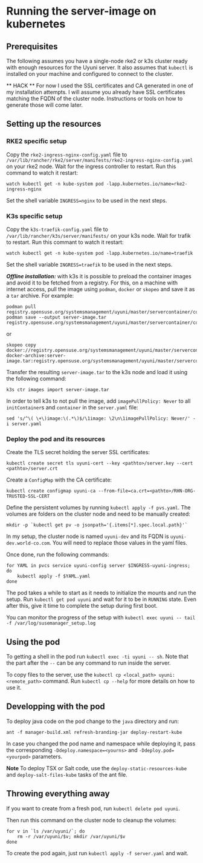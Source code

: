# Running the server-image on kubernetes

## Prerequisites

The following assumes you have a single-node rke2 or k3s cluster ready with enough resources for the Uyuni server.
It also assumes that `kubectl` is installed on your machine and configured to connect to the cluster.

** HACK ** For now I used the SSL certificates and CA generated in one of my installation attempts.
I will assume you already have SSL certificates matching the FQDN of the cluster node.
Instructions or tools on how to generate those will come later.

## Setting up the resources

### RKE2 specific setup

Copy the `rke2-ingress-nginx-config.yaml` file to `/var/lib/rancher/rke2/server/manifests/rke2-ingress-nginx-config.yaml` on your rke2 node.
Wait for the ingress controller to restart.
Run this command to watch it restart:

```
watch kubectl get -n kube-system pod -lapp.kubernetes.io/name=rke2-ingress-nginx
```

Set the shell variable `INGRESS=nginx` to be used in the next steps.

### K3s specific setup


Copy the `k3s-traefik-config.yaml` file to `/var/lib/rancher/k3s/server/manifests/` on your k3s node.
Wait for trafik to restart.
Run this commant to watch it restart:

```
watch kubectl get -n kube-system pod -lapp.kubernetes.io/name=traefik
```

Set the shell variable `INGRESS=traefik` to be used in the next steps.

***Offline installation:*** with k3s it is possible to preload the container images and avoid it to be fetched from a registry.
For this, on a machine with internet access, pull the image using `podman`, `docker` or `skopeo` and save it as a `tar` archive.
For example:

```
podman pull registry.opensuse.org/systemsmanagement/uyuni/master/servercontainer/containers/uyuni/server:latest
podman save --output server-image.tar registry.opensuse.org/systemsmanagement/uyuni/master/servercontainer/containers/uyuni/server:latest
```

or

```
skopeo copy docker://registry.opensuse.org/systemsmanagement/uyuni/master/servercontainer/containers/uyuni/server:latest docker-archive:server-image.tar:registry.opensuse.org/systemsmanagement/uyuni/master/servercontainer/containers/uyuni/server:latest
```

Transfer the resulting `server-image.tar` to the k3s node and load it using the following command:

```
k3s ctr images import server-image.tar
```

In order to tell k3s to not pull the image, add `imagePullPolicy: Never` to all `initContainer`s and `container` in the `server.yaml` file:

```
sed 's/^\( \+\)image:\(.*\)$/\1image: \2\n\1imagePullPolicy: Never/' -i server.yaml
```

### Deploy the pod and its resources

Create the TLS secret holding the server SSL certificates:

```
kubectl create secret tls uyuni-cert --key <pathto>/server.key --cert <pathto>/server.crt
```

Create a `ConfigMap` with the CA certificate:

```
kubectl create configmap uyuni-ca --from-file=ca.crt=<pathto>/RHN-ORG-TRUSTED-SSL-CERT
```

Define the persistent volumes by running `kubectl apply -f pvs.yaml`.
The volumes are folders on the cluster node and need to be manually created:

```
mkdir -p `kubectl get pv -o jsonpath='{.items[*].spec.local.path}'`
```

In my setup, the cluster node is named `uyuni-dev` and its FQDN is `uyuni-dev.world-co.com`.
You will need to replace those values in the yaml files.

Once done, run the following commands:

```
for YAML in pvcs service uyuni-config server $INGRESS-uyuni-ingress; do
    kubectl apply -f $YAML.yaml
done
```
The pod takes a while to start as it needs to initialize the mounts and run the setup.
Run `kubectl get pod uyuni` and wait for it to be in `RUNNING` state.
Even after this, give it time to complete the setup during first boot.

You can monitor the progress of the setup with `kubectl exec uyuni -- tail -f /var/log/susemanager_setup.log`

## Using the pod

To getting a shell in the pod run `kubectl exec -ti uyuni -- sh`.
Note that the part after the `--` can be any command to run inside the server.

To copy files to the server, use the `kubectl cp <local_path> uyuni:<remote_path>` command.
Run `kubectl cp --help` for more details on how to use it.

## Developping with the pod

To deploy java code on the pod change to the `java` directory and run:

```
ant -f manager-build.xml refresh-branding-jar deploy-restart-kube
```

In case you changed the pod name and namespace while deploying it, pass the corresponding `-Ddeploy.namespace=<yourns>` and `-Ddeploy.pod=<yourpod>` parameters.

**Note** To deploy TSX or Salt code, use the `deploy-static-resources-kube` and `deploy-salt-files-kube` tasks of the ant file.


## Throwing everything away

If you want to create from a fresh pod, run `kubectl delete pod uyuni`.

Then run this command on the cluster node to cleanup the volumes:

```
for v in `ls /var/uyuni/`; do
    rm -r /var/uyuni/$v; mkdir /var/uyuni/$v
done
```

To create the pod again, just run `kubectl apply -f server.yaml` and wait.
